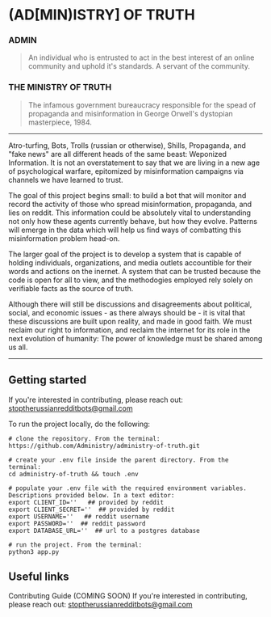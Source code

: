 # (AD[MIN)ISTRY] OF TRUTH

### ADMIN
> An individual who is entrusted to act in the best interest of an online community and uphold it's standards. A servant of the community. 

### THE MINISTRY OF TRUTH
> The infamous government bureaucracy responsible for the spead of propaganda and misinformation in George Orwell's dystopian masterpiece, 1984.

---------------------------------

Atro-turfing, Bots, Trolls (russian or otherwise), Shills, Propaganda, and "fake news" are all different heads of the same beast: Weponized Information. It is not an overstatement to say that we are living in a new age of psychological warfare, epitomized by misinformation campaigns via channels we have learned to trust.

The goal of this project begins small: to build a bot that will monitor and record the activity of those who spread misinformation, propaganda, and lies on reddit. This information could be absolutely vital to understanding not only how these agents currently behave, but how they evolve. Patterns will emerge in the data which will help us find ways of combatting this misinformation problem head-on.

The larger goal of the project is to develop a system that is capable of holding individuals, organizations, and media outlets accountible for their words and actions on the inernet. A system that can be trusted because the code is open for all to view, and the methodogies employed rely solely on verifiable facts as the source of truth.

Although there will still be discussions and disagreements about political, social, and economic issues - as there always should be - it is vital that these discussions are built upon reality, and made in good faith. We must reclaim our right to information, and reclaim the internet for its role in the next evolution of humanity: The power of knowledge must be shared among us all.

-------------------------------------------------------------------------------------------------------------------------
Getting started
-----------------
If you're interested in contributing, please reach out: stoptherussianredditbots@gmail.com

To run the project locally, do the following:
```
# clone the repository. From the terminal:
https://github.com/Administry/administry-of-truth.git

# create your .env file inside the parent directory. From the terminal:
cd administry-of-truth && touch .env

# populate your .env file with the required environment variables. Descriptions provided below. In a text editor:
export CLIENT_ID=''   ## provided by reddit
export CLIENT_SECRET=''  ## provided by reddit
export USERNAME=''   ## reddit username
export PASSWORD=''  ## reddit password
export DATABASE_URL=''  ## url to a postgres database

# run the project. From the terminal:
python3 app.py
```

Useful links
-----------------
Contributing Guide (COMING SOON)
If you're interested in contributing, please reach out: stoptherussianredditbots@gmail.com